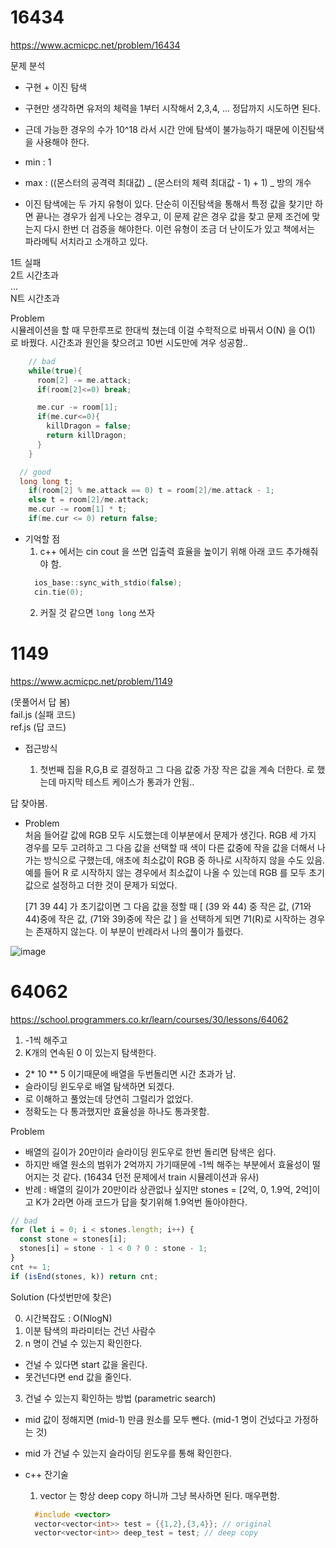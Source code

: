 # 16434

https://www.acmicpc.net/problem/16434

문제 분석

- 구현 + 이진 탐색
- 구현만 생각하면 유저의 체력을 1부터 시작해서 2,3,4, ... 정답까지 시도하면 된다.
- 근데 가능한 경우의 수가 10^18 라서 시간 안에 탐색이 불가능하기 때문에 이진탐색을 사용해야 한다.
- min : 1
- max : ((몬스터의 공격력 최대값) _ (몬스터의 체력 최대값 - 1) + 1) _ 방의 개수

- 이진 탐색에는 두 가지 유형이 있다. 단순히 이진탐색을 통해서 특정 값을 찾기만 하면 끝나는 경우가 쉽게 나오는 경우고, 이 문제 같은 경우 값을 찾고 문제 조건에 맞는지 다시 한번 더 검증을 해야한다. 이런 유형이 조금 더 난이도가 있고 책에서는 파라메틱 서치라고 소개하고 있다.

1트 실패  
2트 시간초과  
...  
N트 시간초과

Problem  
시뮬레이션을 할 때 무한루프로 한대씩 쳤는데 이걸 수학적으로 바꿔서 O(N) 을 O(1) 로 바꿨다. 시간초과 원인을 찾으려고 10번 시도만에 겨우 성공함..

```c++
    // bad
    while(true){
      room[2] -= me.attack;
      if(room[2]<=0) break;

      me.cur -= room[1];
      if(me.cur<=0){
        killDragon = false;
        return killDragon;
      }
    }
```

```c++
  // good
  long long t;
    if(room[2] % me.attack == 0) t = room[2]/me.attack - 1;
    else t = room[2]/me.attack;
    me.cur -= room[1] * t;
    if(me.cur <= 0) return false;
```

- 기억할 점
  1. c++ 에서는 cin cout 을 쓰면 입출력 효율을 높이기 위해 아래 코드 추가해줘야 함.
  ```c++
    ios_base::sync_with_stdio(false);
    cin.tie(0);
  ```
  2. 커질 것 같으면 `long long` 쓰자

# 1149

https://www.acmicpc.net/problem/1149

(못풀어서 답 봄)  
fail.js (실패 코드)  
ref.js (답 코드)

- 접근방식

  1. 첫번째 집을 R,G,B 로 결정하고 그 다음 값중 가장 작은 값을 계속 더한다.
     로 했는데 마지막 테스트 케이스가 통과가 안됨..

답 찾아봄.

- Problem  
  처음 들어갈 값에 RGB 모두 시도했는데 이부분에서 문제가 생긴다.
  RGB 세 가지 경우를 모두 고려하고 그 다음 값을 선택할 때 색이 다른 값중에 작을 값을 더해서 나가는 방식으로 구했는데,
  애초에 최소값이 RGB 중 하나로 시작하지 않을 수도 있음. 예를 들어 R 로 시작하지 않는 경우에서 최소값이 나올 수 있는데
  RGB 를 모두 초기 값으로 설정하고 더한 것이 문제가 되었다.

  [71 39 44] 가 초기값이면 그 다음 값을 정할 때 [ (39 와 44) 중 작은 값, (71와 44)중에 작은 값, (71와 39)중에 작은 값 ] 을 선택하게 되면
  71(R)로 시작하는 경우는 존재하지 않는다. 이 부분이 반례라서 나의 풀이가 틀렸다.

![image](https://github.com/Algorithm-bbackgongdan/Almut-3rd/assets/87080940/54150e2d-c86c-4f69-a118-e9f2c63453f9)

# 64062

https://school.programmers.co.kr/learn/courses/30/lessons/64062

1. -1씩 해주고
2. K개의 연속된 0 이 있는지 탐색한다.

- 2\* 10 \*\* 5 이기때문에 배열을 두번돌리면 시간 초과가 남.
- 슬라이딩 윈도우로 배열 탐색하면 되겠다.
- 로 이해하고 풀었는데 당연히 그럴리가 없었다.
- 정확도는 다 통과했지만 효율성을 하나도 통과못함.

Problem

- 배열의 길이가 20만이라 슬라이딩 윈도우로 한번 돌리면 탐색은 쉽다.
- 하지만 배열 원소의 범위가 2억까지 가기때문에 -1씩 해주는 부분에서 효율성이 떨어지는 것 같다. (16434 던전 문제에서 train 시뮬레이션과 유사)
- 반례 : 배열의 길이가 20만이라 상관없나 싶지만 stones = [2억, 0, 1.9억, 2억]이고 K가 2라면 아래 코드가 답을 찾기위해 1.9억번 돌아야한다.

```ts
// bad
for (let i = 0; i < stones.length; i++) {
  const stone = stones[i];
  stones[i] = stone - 1 < 0 ? 0 : stone - 1;
}
cnt += 1;
if (isEnd(stones, k)) return cnt;
```

Solution (다섯번만에 찾은)

0. 시간복잡도 : O(NlogN)
1. 이분 탐색의 파라미터는 건넌 사람수
2. n 명이 건널 수 있는지 확인한다.

- 건널 수 있다면 start 값을 올린다.
- 못건넌다면 end 값을 줄인다.

3. 건널 수 있는지 확인하는 방법 (parametric search)

- mid 값이 정해지면 (mid-1) 만큼 원소를 모두 뺀다. (mid-1 명이 건넜다고 가정하는 것)
- mid 가 건널 수 있는지 슬라이딩 윈도우를 통해 확인한다.

- c++ 잔기술

  1. vector 는 항상 deep copy 하니까 그냥 복사하면 된다. 매우편함.

  ```c++
    #include <vector>
    vector<vector<int>> test = {{1,2},{3,4}}; // original
    vector<vector<int>> deep_test = test; // deep copy
  ```
